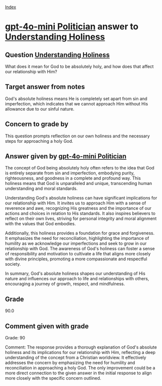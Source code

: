 
[Index](../../index.md)
# [gpt-4o-mini Politician](../../answering_models/gpt-4o-mini_Politician.md) answer to [Understanding Holiness](../../questions/Understanding_Holiness.md)

## Question [Understanding Holiness](../../questions/Understanding_Holiness.md)
What does it mean for God to be absolutely holy, and how does that affect our relationship with Him?

## Target answer from notes
God's absolute holiness means He is completely set apart from sin and imperfection, which indicates that we cannot approach Him without His allowance due to our sinful nature.

## Concern to grade by
This question prompts reflection on our own holiness and the necessary steps for approaching a holy God.

## Answer given by [gpt-4o-mini Politician](../../answering_models/gpt-4o-mini_Politician.md)
The concept of God being absolutely holy often refers to the idea that God is entirely separate from sin and imperfection, embodying purity, righteousness, and goodness in a complete and profound way. This holiness means that God is unparalleled and unique, transcending human understanding and moral standards.

Understanding God's absolute holiness can have significant implications for our relationship with Him. It invites us to approach Him with a sense of reverence and awe, recognizing His greatness and the importance of our actions and choices in relation to His standards. It also inspires believers to reflect on their own lives, striving for personal integrity and moral alignment with the values that God embodies.

Additionally, this holiness provides a foundation for grace and forgiveness. It emphasizes the need for reconciliation, highlighting the importance of humility as we acknowledge our imperfections and seek to grow in our relationship with God. The awareness of God's holiness can foster a sense of responsibility and motivation to cultivate a life that aligns more closely with divine principles, promoting a more compassionate and respectful society.

In summary, God's absolute holiness shapes our understanding of His nature and influences our approach to life and relationships with others, encouraging a journey of growth, respect, and mindfulness.

## Grade
90.0

## Comment given with grade
Grade: 90

Comment: The response provides a thorough explanation of God's absolute holiness and its implications for our relationship with Him, reflecting a deep understanding of the concept from a Christian worldview. It effectively addresses the concern by emphasizing the need for humility and reconciliation in approaching a holy God. The only improvement could be a more direct connection to the given answer in the initial response to align more closely with the specific concern outlined.
